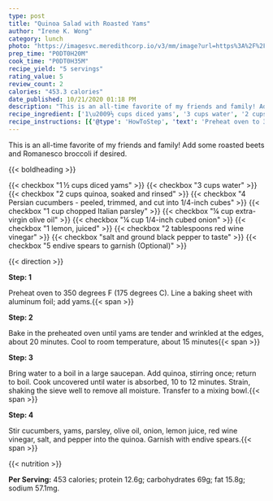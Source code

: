 ```yaml
---
type: post
title: "Quinoa Salad with Roasted Yams"
author: "Irene K. Wong"
category: lunch
photo: "https://imagesvc.meredithcorp.io/v3/mm/image?url=https%3A%2F%2Fimages.media-allrecipes.com%2Fuserphotos%2F5529247.jpg"
prep_time: "P0DT0H20M"
cook_time: "P0DT0H35M"
recipe_yield: "5 servings"
rating_value: 5
review_count: 2
calories: "453.3 calories"
date_published: 10/21/2020 01:18 PM
description: "This is an all-time favorite of my friends and family! Add some roasted beets and Romanesco broccoli if desired."
recipe_ingredient: ['1\u2009½ cups diced yams', '3 cups water', '2 cups quinoa, soaked and rinsed', '4 Persian cucumbers - peeled, trimmed, and cut into 1/4-inch cubes', '1 cup chopped Italian parsley', '¼ cup extra-virgin olive oil', '¼ cup 1/4-inch cubed onion', '1 lemon, juiced', '2 tablespoons red wine vinegar', 'salt and ground black pepper to taste', '5 endive spears to garnish']
recipe_instructions: [{'@type': 'HowToStep', 'text': 'Preheat oven to 350 degrees F (175 degrees C). Line a baking sheet with aluminum foil; add yams.\n'}, {'@type': 'HowToStep', 'text': 'Bake in the preheated oven until yams are tender and wrinkled at the edges, about 20 minutes. Cool to room temperature, about 15 minutes\n'}, {'@type': 'HowToStep', 'text': 'Bring water to a boil in a large saucepan. Add quinoa, stirring once; return to boil. Cook uncovered until water is absorbed, 10 to 12 minutes. Strain, shaking the sieve well to remove all moisture. Transfer to a mixing bowl.\n'}, {'@type': 'HowToStep', 'text': 'Stir cucumbers, yams, parsley, olive oil, onion, lemon juice, red wine vinegar, salt, and pepper into the quinoa. Garnish with endive spears.\n'}]
---
```


This is an all-time favorite of my friends and family! Add some roasted beets and Romanesco broccoli if desired. 

{{< boldheading >}}

{{< checkbox "1 ½ cups diced yams" >}}
{{< checkbox "3 cups water" >}}
{{< checkbox "2 cups quinoa, soaked and rinsed" >}}
{{< checkbox "4  Persian cucumbers - peeled, trimmed, and cut into 1/4-inch cubes" >}}
{{< checkbox "1 cup chopped Italian parsley" >}}
{{< checkbox "¼ cup extra-virgin olive oil" >}}
{{< checkbox "¼ cup 1/4-inch cubed onion" >}}
{{< checkbox "1  lemon, juiced" >}}
{{< checkbox "2 tablespoons red wine vinegar" >}}
{{< checkbox "salt and ground black pepper to taste" >}}
{{< checkbox "5  endive spears to garnish  (Optional)" >}}


{{< direction >}}

**Step: 1**

Preheat oven to 350 degrees F (175 degrees C). Line a baking sheet with aluminum foil; add yams.{{< span >}}

**Step: 2**

Bake in the preheated oven until yams are tender and wrinkled at the edges, about 20 minutes. Cool to room temperature, about 15 minutes{{< span >}}

**Step: 3**

Bring water to a boil in a large saucepan. Add quinoa, stirring once; return to boil. Cook uncovered until water is absorbed, 10 to 12 minutes. Strain, shaking the sieve well to remove all moisture. Transfer to a mixing bowl.{{< span >}}

**Step: 4**

Stir cucumbers, yams, parsley, olive oil, onion, lemon juice, red wine vinegar, salt, and pepper into the quinoa. Garnish with endive spears.{{< span >}}

{{< nutrition >}}

**Per Serving:** 453 calories; protein 12.6g; carbohydrates 69g; fat 15.8g; sodium 57.1mg.